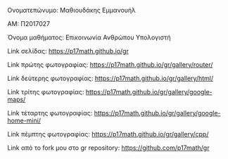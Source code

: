 Ονοματεπώνυμο: Μαθιουδάκης Εμμανουήλ

ΑΜ: Π2017027

Όνομα μαθήματος: Επικοινωνία Ανθρώπου Υπολογιστή

Link σελίδας: https://p17math.github.io/gr

Link πρώτης φωτογραφίας: https://p17math.github.io/gr/gallery/router/

Link δεύτερης φωτογραφίας: https://p17math.github.io/gr/gallery/html/

Link τρίτης φωτογραφίας: https://p17math.github.io/gr/gallery/google-maps/

Link τέταρτης φωτογραφίας: https://p17math.github.io/gr/gallery/google-home-mini/

Link πέμπτης φωτογραφίας: https://p17math.github.io/gr/gallery/cpp/

Link από το fork μου στο gr repository: https://github.com/p17math/gr
